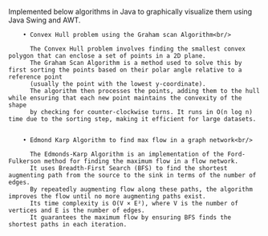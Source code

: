 Implemented below algorithms in Java to graphically visualize them using Java Swing and AWT.<br/>

        • Convex Hull problem using the Graham scan Algorithm<br/>
        
          The Convex Hull problem involves finding the smallest convex polygon that can enclose a set of points in a 2D plane.
          The Graham Scan Algorithm is a method used to solve this by first sorting the points based on their polar angle relative to a reference point 
          (usually the point with the lowest y-coordinate). 
          The algorithm then processes the points, adding them to the hull while ensuring that each new point maintains the convexity of the shape 
          by checking for counter-clockwise turns. It runs in O(n log n) time due to the sorting step, making it efficient for large datasets.


        • Edmond Karp Algorithm to find max flow in a graph network<br/>
        
          The Edmonds-Karp Algorithm is an implementation of the Ford-Fulkerson method for finding the maximum flow in a flow network.
          It uses Breadth-First Search (BFS) to find the shortest augmenting path from the source to the sink in terms of the number of edges. 
          By repeatedly augmenting flow along these paths, the algorithm improves the flow until no more augmenting paths exist. 
          Its time complexity is O(V × E²), where V is the number of vertices and E is the number of edges. 
          It guarantees the maximum flow by ensuring BFS finds the shortest paths in each iteration.






